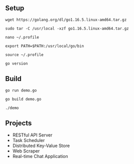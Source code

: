 ## Setup

`wget https://golang.org/dl/go1.16.5.linux-amd64.tar.gz`

`sudo tar -C /usr/local -xzf go1.16.5.linux-amd64.tar.gz`

`nano ~/.profile`

`export PATH=$PATH:/usr/local/go/bin`

`source ~/.profile`

`go version`

## Build

`go run demo.go`

`go build demo.go`

`./demo`

## Projects

- RESTful API Server
- Task Scheduler
- Distributed Key-Value Store
- Web Scraper
- Real-time Chat Application
